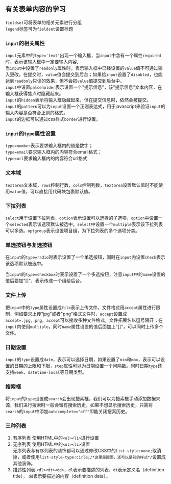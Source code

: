 ## 有关表单内容的学习  
`fieldset`可将表单的相关元素进行分组  
`legend`标签可为`fieldset`设置标题  


### `input`的相关属性
`input`元素中的`type='text'`出现一个输入框，当`input`中含有一个属性`required`时，表示该输入框中一定要输入内容,  
当`input`中设置了`readonly`属性时，表示输入框中已经设置的`value`值不可通过输入更改，在提交时，`value`值会提交到后台；如果给`input`设置了`disabled`，也能达到`readonly`只读的效果，但不会把`value`值提交到后台中。  
`input`中设置`palceholder`表示设置一个"提示信息"，该"提示信息"文本内容，在输入框获得焦点时隐藏起来。  
`input`的`hidden`表示将输入框隐藏起来，但在提交信息时，依然会被提交。  
`input`的`pattern`可以为`input`设置一个正则表达式，用于javascript来验证`input`的输入内容是否符合正则的格式。  
`input`的边框可以通过css样式`border`进行设置。  


###  `input`的`type`属性设置
 `type=number`表示要求输入框内的值是数字；  
 `type=email`要求输入框内的内容符合email格式；  
 `type=url`要求输入框内的内容符合url格式  

### 文本域
`textarea`文本域，`rows`控制行数，`cols`控制列数，`textarea`设置默认值时不能使用`value`值，可以直接用代码块包裹默认值。  

### 下拉列表
`select`用于设置下拉列表，`option`表示设置可以选择的子选项，`option`中设置一个`selected`表示该选项默认被选中。`select`中设置一个`multiple`表示该下拉列表可以多选。`optgroup`表示设置项目组，为下拉列表的多个选项分类。  

###  单选按钮与复选按钮
在`input`的`type=radio`时表示设置了一个单选按钮，同时在`input`内设置`check`表示该选项默认被选中。

当`input`的`type=checkbox`时表示设置了一个多选按钮，注意`input`中的`name`设置的值后要加"[]"，表示传递一个组给后台。  


###  文件上传
把`input`中的`type`属性设置成`file`表示上传文件，文件格式用`accept`属性进行限制，例如要求上传"jpg"或者"png"格式文件时，`accept`设置成`accept=.jpg,.png`，`accept`可以接收多种文件格式，文件拓展名以逗号隔开；在`input`内使用`multiple`，同时`name`属性设置的值后面加上"[]"，可以同时上传多个文件。

### 日期设置
`input`的`type`设置成`date`，表示可以选择日期，如果设置了`min`和`max`，表示可以设置的日期的上限和下限，`step`属性可以为日期设置一个间隔数。同时日期`type`还支持`week`、`datetime-local`等日期类型。  
  
###  搜索框
将`input`的`type`设置成`search`会出现搜索框，我们可以为搜索框手动添加数据来源，我们进行搜索时一般会留有搜索历史，如果不想显示搜索历史，只需将`search`的`input`中添加`autocomplete="off"`即能关闭搜索历史。  

###  三种列表
1.  有序列表
使用HTML中的`<ol><li>`进行设置
2.  无序列表
使用HTML中的`<ul><li>`设置  
无序列表与有序列表的装饰都可以通过修改CSS中的`list-style:none;`取消掉，或者使用`list-style-type:cirle;/*这里是圆圈，还可以是别的样式*/`设置成其他装饰。
3.  描述性列表
`<dl><dt><dd>`，`dl`表示要描述的列表，`dt`表示定义名（definition title）， `dd`表示要描述的内容（definition data）。